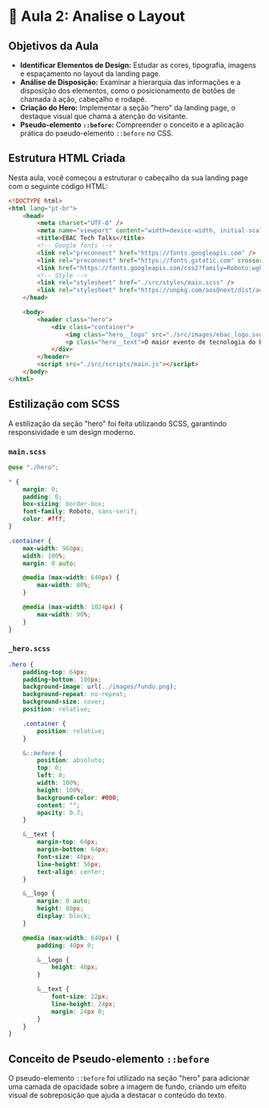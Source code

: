 # 📝 Aula 2: Analise o Layout

## Objetivos da Aula

-   **Identificar Elementos de Design:** Estudar as cores, tipografia, imagens e espaçamento no layout da landing page.
-   **Análise de Disposição:** Examinar a hierarquia das informações e a disposição dos elementos, como o posicionamento de botões de chamada à ação, cabeçalho e rodapé.
-   **Criação do Hero:** Implementar a seção "hero" da landing page, o destaque visual que chama a atenção do visitante.
-   **Pseudo-elemento `::before`:** Compreender o conceito e a aplicação prática do pseudo-elemento `::before` no CSS.

## Estrutura HTML Criada

Nesta aula, você começou a estruturar o cabeçalho da sua landing page com o seguinte código HTML:

```html
<!DOCTYPE html>
<html lang="pt-br">
    <head>
        <meta charset="UTF-8" />
        <meta name="viewport" content="width=device-width, initial-scale=1.0" />
        <title>EBAC Tech Talks</title>
        <!-- Google fonts -->
        <link rel="preconnect" href="https://fonts.googleapis.com" />
        <link rel="preconnect" href="https://fonts.gstatic.com" crossorigin />
        <link href="https://fonts.googleapis.com/css2?family=Roboto:wght@400;700;900&display=swap" rel="stylesheet" />
        <!-- Style -->
        <link rel="stylesheet" href="./src/styles/main.scss" />
        <link rel="stylesheet" href="https://unpkg.com/aos@next/dist/aos.css" />
    </head>

    <body>
        <header class="hero">
            <div class="container">
                <img class="hero__logo" src="./src/images/ebac_logo.svg" alt="EBAC" />
                <p class="hero__text">O maior evento de tecnologia do Brasil começa em 10d 12h 20m 15s</p>
            </div>
        </header>
        <script src="./src/scripts/main.js"></script>
    </body>
</html>
```

## Estilização com SCSS

A estilização da seção "hero" foi feita utilizando SCSS, garantindo responsividade e um design moderno.

### `main.scss`

```scss
@use "./hero";

* {
    margin: 0;
    padding: 0;
    box-sizing: border-box;
    font-family: Roboto, sans-serif;
    color: #fff;
}

.container {
    max-width: 960px;
    width: 100%;
    margin: 0 auto;

    @media (max-width: 640px) {
        max-width: 80%;
    }

    @media (max-width: 1024px) {
        max-width: 90%;
    }
}
```

### `_hero.scss`

```scss
.hero {
    padding-top: 64px;
    padding-bottom: 100px;
    background-image: url(../images/fundo.png);
    background-repeat: no-repeat;
    background-size: cover;
    position: relative;

    .container {
        position: relative;
    }

    &::before {
        position: absolute;
        top: 0;
        left: 0;
        width: 100%;
        height: 100%;
        background-color: #000;
        content: "";
        opacity: 0.7;
    }

    &__text {
        margin-top: 64px;
        margin-bottom: 64px;
        font-size: 40px;
        line-height: 56px;
        text-align: center;
    }

    &__logo {
        margin: 0 auto;
        height: 80px;
        display: block;
    }

    @media (max-width: 640px) {
        padding: 40px 0;

        &__logo {
            height: 40px;
        }

        &__text {
            font-size: 22px;
            line-height: 24px;
            margin: 24px 0;
        }
    }
}
```

## Conceito de Pseudo-elemento `::before`

O pseudo-elemento `::before` foi utilizado na seção "hero" para adicionar uma camada de opacidade sobre a imagem de fundo, criando um efeito visual de sobreposição que ajuda a destacar o conteúdo do texto.
